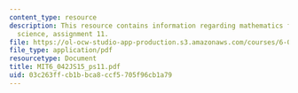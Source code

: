 ```yaml
---
content_type: resource
description: This resource contains information regarding mathematics for computer
  science, assignment 11.
file: https://ol-ocw-studio-app-production.s3.amazonaws.com/courses/6-042j-mathematics-for-computer-science-spring-2015/03c263ffcb1bbca8ccf5705f96cb1a79_MIT6_042JS15_ps11.pdf
file_type: application/pdf
resourcetype: Document
title: MIT6_042JS15_ps11.pdf
uid: 03c263ff-cb1b-bca8-ccf5-705f96cb1a79
---
```

